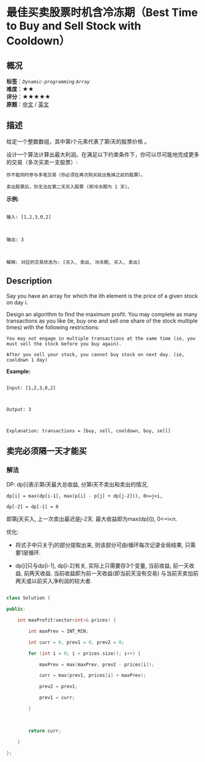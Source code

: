# 最佳买卖股票时机含冷冻期（Best Time to Buy and Sell Stock with Cooldown）
## 概况
**标签**：*`Dynamic-programming`*  *`Array`*<br>
**难度**：★★<br>
**评分**：★★★★★<br>
**原题**：[中文](https://leetcode-cn.com/problems/best-time-to-buy-and-sell-stock-with-cooldown) / [英文](https://leetcode.com/problems/best-time-to-buy-and-sell-stock-with-cooldown)
## 描述

给定一个整数数组，其中第i个元素代表了第i天的股票价格 。​



设计一个算法计算出最大利润。在满足以下约束条件下，你可以尽可能地完成更多的交易（多次买卖一支股票）:





	你不能同时参与多笔交易（你必须在再次购买前出售掉之前的股票）。

	卖出股票后，你无法在第二天买入股票 (即冷冻期为 1 天)。





**示例:**

```

输入: [1,2,3,0,2]



输出: 3 



解释: 对应的交易状态为: [买入, 卖出, 冷冻期, 买入, 卖出]

```



## Description

Say you have an array for which the ith element is the price of a given stock on day i.



Design an algorithm to find the maximum profit. You may complete as many transactions as you like (ie, buy one and sell one share of the stock multiple times) with the following restrictions:





	You may not engage in multiple transactions at the same time (ie, you must sell the stock before you buy again).

	After you sell your stock, you cannot buy stock on next day. (ie, cooldown 1 day)





**Example:**

```

Input: [1,2,3,0,2]



Output: 3 



Explanation: transactions = [buy, sell, cooldown, buy, sell]

```





## 卖完必须隔一天才能买

### 解法

DP: dp[i]表示第i天最大总收益, 分第i天不卖出和卖出的情况, 



    dp[i] = max(dp[i-1], max(p[i] - p[j] + dp[j-2])), 0<=j<i, 

    dp[-2] = dp[-1] = 0

    

即第j天买入, 上一次卖出最迟是j-2天. 最大收益即为max(dp[i]), 0<=i<n.

    



优化: 

- 将式子中只关于j的部分提取出来, 则该部分可由i循环每次记录全局结果, 只需要1层循环.

- dp[i]只与dp[i-1], dp[i-2]有关, 实际上只需要存3个变量, 当前收益, 前一天收益, 前两天收益. 当前收益即为前一天收益(即当前天没有交易) 与当前天卖加前两天或以前买入净利润的较大者.

```c++

class Solution {

public:

    int maxProfit(vector<int>& prices) {

        int maxPrev = INT_MIN;

        int curr = 0, prev1 = 0, prev2 = 0;

        for (int i = 0; i < prices.size(); i++) {

            maxPrev = max(maxPrev, prev2 - prices[i]);

            curr = max(prev1, prices[i] + maxPrev);

            prev2 = prev1;

            prev1 = curr;

        }

        

        return curr;

    }

};

```